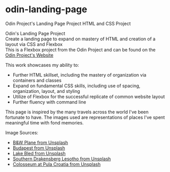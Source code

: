 # odin-landing-page

Odin Project's Landing Page Project HTML and CSS Project

Odin's Landing Page Project \
Create a landing page to expand on mastery of HTML and creation of a layout via CSS and Flexbox \
This is a Flexbox project from the Odin Project and can be found on the [Odin Project's Website](https://www.theodinproject.com/lessons/foundations-landing-page)

This work showcases my ability to:

- Further HTML skillset, including the mastery of organization via containers and classes
- Expand on fundamental CSS skills, including use of spacing, organization, layout, and styling
- Utilize of Flexbox for the successful replicate of common website layout
- Further fluency with command line

This page is inspired by the many travels across the world I've been fortunate to have. The images used are representations of places I've spent meaningful time with fond memories.

Image Sources:

- [B&W Plane from Unsplash](https://unsplash.com/photos/gAhlMffG_5o)
- [Budapest from Unsplash](https://unsplash.com/photos/2TmsyZXMNTE)
- [Lake Bled from Unsplash](https://unsplash.com/photos/W3FC_bCPw8E)
- [Southern Drakensberg Lesotho from Unsplash](https://unsplash.com/photos/lFzVv5BFQxk)
- [Colosseum at Pula Croatia from Unsplash](https://unsplash.com/photos/hcex9mYVYj4)
